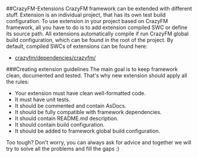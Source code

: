 ##CrazyFM-Extensions
CrazyFM framework can be extended with different stuff.
Extension is an individual project, that has its own test build configuration.
To use extension in your project based on CrazyFM framework, all you have to do is to add extension compiled SWC or define its source path.
All extensions automatically compile if run CrazyFM global build configuration, which can be found in the root of the project.
By default, compiled SWCs of extensions can be found here:
- [crazyfm/dependencies/crazyfm/](../dependencies/crazyfm)
 
###Creating extension guidelines
The main goal is to keep framework clean, documented and tested.
That's why new extension should apply all the rules:

* Your extension must have clean well-formatted code.
* It must have unit tests.
* It should be commented and contain AsDocs.
* It should be fully compatible with framework dependencies.
* It should contain README.md description.
* It should contain build configuration.
* It should be added to framework global build configuration.
 
Too tough? Don't worry, you can always ask for advice and together we will try to solve all the problems and fill the gaps :) 